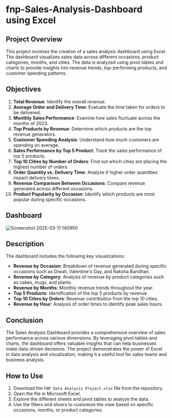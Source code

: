 # fnp-Sales-Analysis-Dashboard using Excel 

## Project Overview
This project involves the creation of a sales analysis dashboard using Excel. The dashboard visualizes sales data across different occasions, product categories, months, and cities. The data is analyzed using pivot tables and charts to provide insights into revenue trends, top-performing products, and customer spending patterns.


## Objectives
1. **Total Revenue**: Identify the overall revenue.
2. **Average Order and Delivery Time**: Evaluate the time taken for orders to be delivered.
3. **Monthly Sales Performance**: Examine how sales fluctuate across the months of 2023.
4. **Top Products by Revenue**: Determine which products are the top revenue generators.
5. **Customer Spending Analysis**: Understand how much customers are spending on
average.
6. **Sales Performance by Top 5 Product**: Track the sales performance of top 5 products.
7. **Top 10 Cities by Number of Orders**: Find out which cities are placing the highest
number of orders.
8. **Order Quantity vs. Delivery Time**: Analyze if higher order quantities impact delivery
times.
9. **Revenue Comparison Between Occasions**: Compare revenue generated across
different occasions.
10. **Product Popularity by Occasion**: Identify which products are most popular during
specific occasions.

## Dashboard

![Screenshot 2025-03-11 140950](https://github.com/user-attachments/assets/a1e20b52-2f6f-4c51-a411-ba3448df624d)




## Description
The dashboard includes the following key visualizations:
- **Revenue by Occasion**: Breakdown of revenue generated during specific occasions such as Diwali, Valentine's Day, and Raksha Bandhan.
- **Revenue by Category**: Analysis of revenue by product categories such as cakes, mugs, and plants.
- **Revenue by Months**: Monthly revenue trends throughout the year.
- **Top 5 Products**: Identification of the top 5 products by revenue.
- **Top 10 Cities by Orders**: Revenue contribution from the top 10 cities.
- **Revenue by Hour**: Analysis of order times to identify peak sales hours.


## Conclusion
The Sales Analysis Dashboard provides a comprehensive overview of sales performance across various dimensions. By leveraging pivot tables and charts, the dashboard offers valuable insights that can help businesses make data-driven decisions. The project demonstrates the power of Excel in data analysis and visualization, making it a useful tool for sales teams and business analysts.

## How to Use
1. Download the `FNP Data Analysis Project.xlsx` file from the repository.
2. Open the file in Microsoft Excel.
3. Explore the different sheets and pivot tables to analyze the data.
4. Use the filters and slicers to customize the view based on specific occasions, months, or product categories.


 
